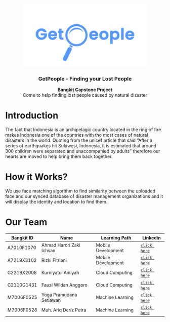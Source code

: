 <p align="center">
  <a href="https://github.com/GetPeople">
    <img src="https://github.com/GetPeople/.github/blob/main/resources/getpeople.png" width='400dp' alt="Logo" >
  </a>
  
  <h3 align="center">GetPeople - Finding your Lost People</h3>
  <p align="center">
    <strong>Bangkit Capstone Project</strong> <br>
    Come to help finding lost people caused by natural disaster
  </p>

# Introduction
The fact that Indonesia is an archipelagic country located in the ring of fire makes Indonesia one of the countries with the most cases of natural disasters in the world. Quoting from the unicef article that said “After a series of earthquakes hit Sulawesi, Indonesia, it is estimated that around 300 children were separated and unaccompanied by adults” therefore our hearts are moved to help bring them back together.

# How it Works?
We use face matching algorithm to find similarity between the uploaded face and our synced database of disaster management organizations and it will display the identity and location to find them.

# Our Team
| Bangkit ID | Name                     | Learning Path       | Linkedin         |
| ---------- | ------------------------ | ------------------- | ---------------- |
| A7010F1070 | Ahmad Harori Zaki Ichsan | Mobile Development  | [`click here`](https://www.linkedin.com/in/ahmadharori/) |
| A7219X3102 | Rizki Fitriani           | Mobile Development  | [`click here`](https://www.linkedin.com/in/rizki-fitriani-27210b173/) |
| C2219X2008 | Kurniyatul Ainiyah       | Cloud Computing     | [`click here`](https://www.linkedin.com/in/kurniyatul-ainiyah/) |
| C2110G1431 | Fauzi Wildan Anggoro     | Cloud Computing     | [`click here`](https://www.linkedin.com/in/fauzianggoro/) |
| M7006F0525 | Yoga Pramudana Setiawan  | Machine Learning    | [`click here`](https://www.linkedin.com/in/yogapramudana/) |
| M7006F0528 | Muh. Ariq Deriz Putra    | Machine Learning    | [`click here`](https://www.linkedin.com/in/ariqderiz/) |

